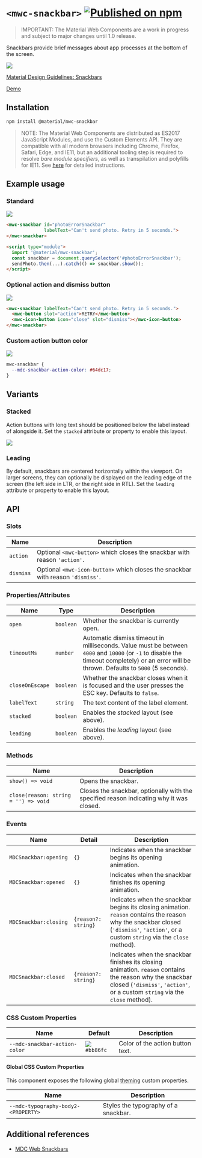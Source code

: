 # `<mwc-snackbar>` [![Published on npm](https://img.shields.io/npm/v/@material/mwc-snackbar.svg)](https://www.npmjs.com/package/@material/mwc-snackbar)

> IMPORTANT: The Material Web Components are a work in progress and subject to
> major changes until 1.0 release.

Snackbars provide brief messages about app processes at the bottom of the
screen.

![](https://raw.githubusercontent.com/material-components/material-components-web-components/fbc09b4e8766843c4aef86023c2cfa4cb9e7cf5d/packages/snackbar/images/action_button.png)

[Material Design Guidelines: Snackbars](https://material.io/design/components/snackbars.html)

[Demo](https://material-components.github.io/material-components-web-components/demos/snackbar/)

## Installation

```sh
npm install @material/mwc-snackbar
```

> NOTE: The Material Web Components are distributed as ES2017 JavaScript
> Modules, and use the Custom Elements API. They are compatible with all modern
> browsers including Chrome, Firefox, Safari, Edge, and IE11, but an additional
> tooling step is required to resolve *bare module specifiers*, as well as
> transpilation and polyfills for IE11. See
> [here](https://github.com/material-components/material-components-web-components#quick-start)
> for detailed instructions.

## Example usage

### Standard

![](https://raw.githubusercontent.com/material-components/material-components-web-components/fbc09b4e8766843c4aef86023c2cfa4cb9e7cf5d/packages/snackbar/images/standard.png)

```html
<mwc-snackbar id="photoErrorSnackbar"
              labelText="Can't send photo. Retry in 5 seconds.">
</mwc-snackbar>

<script type="module">
  import '@material/mwc-snackbar';
  const snackbar = document.querySelector('#photoErrorSnackbar');
  sendPhoto.then(...).catch(() => snackbar.show());
</script>
```

### Optional action and dismiss button

![](https://raw.githubusercontent.com/material-components/material-components-web-components/fbc09b4e8766843c4aef86023c2cfa4cb9e7cf5d/packages/snackbar/images/action_and_dismiss.png)

```html
<mwc-snackbar labelText="Can't send photo. Retry in 5 seconds.">
  <mwc-button slot="action">RETRY</mwc-button>
  <mwc-icon-button icon="close" slot="dismiss"></mwc-icon-button>
</mwc-snackbar>
```

### Custom action button color

![](https://raw.githubusercontent.com/material-components/material-components-web-components/fbc09b4e8766843c4aef86023c2cfa4cb9e7cf5d/packages/snackbar/images/custom_action_color.png)

```css
mwc-snackbar {
  --mdc-snackbar-action-color: #64dc17;
}
```

## Variants

### Stacked

Action buttons with long text should be positioned below the label instead of
alongside it. Set the `stacked` attribute or property to enable this layout.

![](https://raw.githubusercontent.com/material-components/material-components-web-components/fbc09b4e8766843c4aef86023c2cfa4cb9e7cf5d/packages/snackbar/images/stacked.png)

### Leading

By default, snackbars are centered horizontally within the viewport. On larger
screens, they can optionally be displayed on the leading edge of the screen
(the left side in LTR, or the right side in RTL). Set the `leading`
attribute or property to enable this layout.

## API

### Slots

| Name      | Description
| --------- | -----------
| `action`  | Optional `<mwc-button>` which closes the snackbar with reason `'action'`.
| `dismiss` | Optional `<mwc-icon-button>` which closes the snackbar with reason `'dismiss'`.

### Properties/Attributes

| Name                | Type                  | Description
| ------------------- | --------------------- |------------
| `open`              | `boolean`             | Whether the snackbar is currently open.
| `timeoutMs`         | `number`              | Automatic dismiss timeout in milliseconds. Value must be between `4000` and `10000`  (or `-1` to disable the timeout completely) or an error will be thrown. Defaults to `5000` (5 seconds).
| `closeOnEscape`     | `boolean`             | Whether the snackbar closes when it is focused and the user presses the ESC key. Defaults to `false`.
| `labelText`         | `string`              | The text content of the label element.
| `stacked`           | `boolean`             | Enables the *stacked* layout (see above).
| `leading`           | `boolean`             | Enables the *leading* layout (see above).

### Methods

| Name     | Description
| -------- | -------------
| `show() => void`   | Opens the snackbar.
| `close(reason: string = '') => void` | Closes the snackbar, optionally with the specified reason indicating why it was closed.

### Events

| Name                  | Detail              | Description
| --------------------- | ------------------- | -----------
| `MDCSnackbar:opening` | `{}`                | Indicates when the snackbar begins its opening animation.
| `MDCSnackbar:opened`  | `{}`                | Indicates when the snackbar finishes its opening animation.
| `MDCSnackbar:closing` | `{reason?: string}` | Indicates when the snackbar begins its closing animation. `reason` contains the reason why the snackbar closed (`'dismiss'`, `'action'`, or a custom `string` via the `close` method).
| `MDCSnackbar:closed`  | `{reason?: string}` | Indicates when the snackbar finishes its closing animation. `reason` contains the reason why the snackbar closed (`'dismiss'`, `'action'`, or a custom `string` via the `close` method).

### CSS Custom Properties

| Name                          | Default | Description
| ----------------------------- | ------- |------------
| `--mdc-snackbar-action-color` | ![](https://raw.githubusercontent.com/material-components/material-components-web-components/fbc09b4e8766843c4aef86023c2cfa4cb9e7cf5d/packages/snackbar/images/color_bb86fc.png) `#bb86fc` | Color of the action button text.

#### Global CSS Custom Properties

This component exposes the following global [theming](https://github.com/material-components/material-components-web-components/blob/master/docs/theming.md)
custom properties.

| Name                                 | Description
| ------------------------------------ | -----------
| `--mdc-typography-body2-<PROPERTY>`  | Styles the typography of a snackbar.

## Additional references

- [MDC Web Snackbars](https://material.io/develop/web/components/snackbars/)
